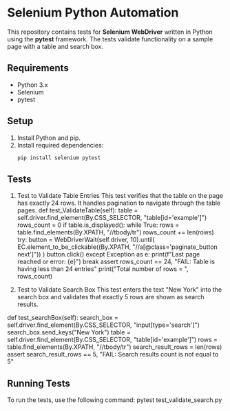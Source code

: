 # Selenium Python Automation

This repository contains tests for **Selenium WebDriver** written in Python using the **pytest** framework. The tests validate functionality on a sample page with a table and search box.

## Requirements

- Python 3.x
- Selenium
- pytest

## Setup

1. Install Python and pip.
2. Install required dependencies:
   ```bash
   pip install selenium pytest

## Tests
1. Test to Validate Table Entries
This test verifies that the table on the page has exactly 24 rows. It handles pagination to navigate through the table pages.
   def test_ValidateTable(self):
    table = self.driver.find_element(By.CSS_SELECTOR, "table[id='example']")
    rows_count = 0
    if table.is_displayed():
        while True:
            rows = table.find_elements(By.XPATH, "//tbody/tr")
            rows_count += len(rows)
            try:
                button = WebDriverWait(self.driver, 10).until(
                    EC.element_to_be_clickable((By.XPATH, "//a[@class='paginate_button next']"))
                )
                button.click()
            except Exception as e:
                print(f"Last page reached or error: {e}")
                break
    assert rows_count == 24, "FAIL: Table is having less than 24 entries"
    print("Total number of rows = ", rows_count)

2. Test to Validate Search Box
This test enters the text "New York" into the search box and validates that exactly 5 rows are shown as search results.

def test_searchBox(self):
    search_box = self.driver.find_element(By.CSS_SELECTOR, "input[type='search']")
    search_box.send_keys("New York")
    table = self.driver.find_element(By.CSS_SELECTOR, "table[id='example']")
    rows = table.find_elements(By.XPATH, "//tbody/tr")
    search_result_rows = len(rows)
    assert search_result_rows == 5, "FAIL: Search results count is not equal to 5"

## Running Tests
To run the tests, use the following command:
pytest test_validate_search.py
